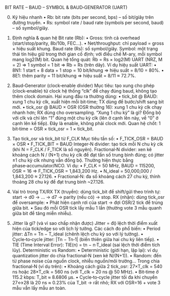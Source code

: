 BIT RATE – BAUD – SYMBOL & BAUD‑GENERATOR (UART)

0) Ký hiệu nhanh
•	Rb: bit rate (bits per second, bps) – số bit/giây trên đường truyền.
•	Rs: symbol rate / baud rate (symbols per second, baud) – số symbol/giây.

1) Định nghĩa & quan hệ
Bit rate (Rb):
•	Gross: tính cả overhead (start/stop/parity, 8b/10b, FEC…).
•	Net/throughput: chỉ payload = gross × hiệu suất khung.
Baud rate (Rs): số symbol/giây.
Symbol: một trạng thái tín hiệu giữ trong thời gian cố định; với điều chế M-ary, mỗi symbol mang log2(M) bit.
Quan hệ tổng quát:
Rb = Rs × log2(M)
UART (NRZ, M = 2) ⇒ 1 symbol = 1 bit ⇒ Rb = Rs (trên dây).
Ví dụ hiệu suất UART:
•	8N1: 1 start + 8 data + 1 stop = 10 bit/khung ⇒ hiệu suất = 8/10 = 80%.
•	8E1: thêm parity = 11 bit/khung ⇒ hiệu suất = 8/11 ≈ 72.7%.

2) Baud‑Generator (clock‑enable divider)
Mục tiêu: tạo xung cho phép (clock‑enable) từ clock hệ thống “clk” để chạy đúng baud, không tạo thêm clock domain.
Hai xung đầu ra thường dùng:
•	tick_bit @ BAUD: xung 1 chu kỳ clk, xuất hiện mỗi bit‑time; TX dùng để bước/shift sang bit mới.
•	tick_osr @ BAUD × OSR (OSR thường 16): xung 1 chu kỳ clk chạy nhanh hơn; RX dùng cho oversampling.
“Xung 1 chu kỳ” là gì? Đồng bộ với clk và chỉ lên “1” đúng một chu kỳ clk (lên ở cạnh lên này, về “0” ở cạnh lên kế tiếp). Đây là enable, không phải clock mới.
Quan hệ chốt: 1 bit‑time = OSR × tick_osr = 1 × tick_bit.

3) Tạo tick_osr và tick_bit từ F_CLK
Mục tiêu tần số:
•	F_TICK_OSR = BAUD × OSR
•	F_TICK_BIT = BAUD
Integer‑N divider: tạo tick mỗi N chu kỳ clk (khi N = F_CLK / F_TICK là số nguyên).
Fractional‑N divider: xen kẽ khoảng cách N / (N+1) chu kỳ clk để đạt tần số trung bình đúng; có jitter ±1 chu kỳ clk nhưng vẫn đồng bộ. Thường hiện thực bằng phase‑accumulator/NCO.
Ví dụ:
•	F_CLK = 50 MHz, BAUD = 115200, OSR = 16 ⇒ F_TICK_OSR = 1,843,200 Hz.
•	N_ideal = 50,000,000 / 1,843,200 ≈ 27.126.
•	Fractional‑N: đa số khoảng cách 27 chu kỳ, thỉnh thoảng 28 chu kỳ để đạt trung bình ~27.126.

4) Vai trò trong TX/RX
TX (truyền): dùng tick_bit để shift/gửi theo trình tự: start → d0 → … → d7 → parity (nếu có) → stop.
RX (nhận): dùng tick_osr để oversample:
•	Phát hiện cạnh rơi của start → đợi OSR/2 tick để trúng giữa bit.
•	Sau đó mỗi OSR tick lấy mẫu 1 lần (thường vote 3 mẫu quanh giữa bit để tăng miễn nhiễu).

5) Jitter là gì? (và vì sao chấp nhận được)
Jitter = độ lệch thời điểm xuất hiện của tick/edge so với lịch lý tưởng.
Các cách đo phổ biến:
•	Period jitter: ΔTn = Tn − T_ideal (chênh lệch chu kỳ so với lý tưởng).
•	Cycle‑to‑cycle jitter: |Tn − Tn‑1| (biến thiên giữa hai chu kỳ liên tiếp).
•	TIE (Time Interval Error): TIE(n) = tn − n·T_ideal (sai lệch thời điểm tích lũy).
Deterministic vs Random:
•	Deterministic (giới hạn, lặp lại): ví dụ quantization jitter do chia fractional‑N (xen kẽ N/(N+1)).
•	Random: đến từ phase noise của nguồn clock, nhiễu nguồn/môi trường…
Trong chia fractional‑N (ví dụ trên):
•	Khoảng cách giữa 2 tick_osr: 27×T_clk = 540 ns hoặc 28×T_clk = 560 ns (với T_clk = 20 ns @ 50 MHz).
•	Bit‑time ở 115.2 kbps: T_bit ≈ 8.6806 µs.
•	Cycle‑to‑cycle jitter tối đa khi chuyển 27↔28 là 20 ns ≈ 0.23% của T_bit → rất nhỏ; RX với OSR=16 + vote 3 mẫu vẫn lấy mẫu an toàn.
